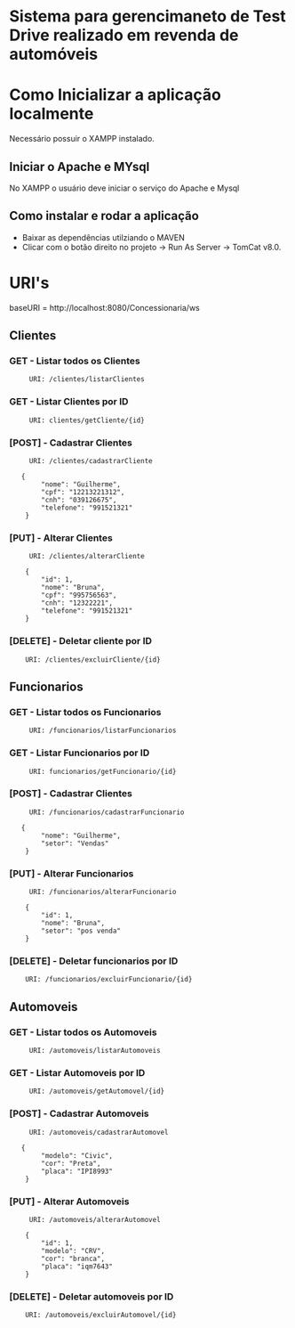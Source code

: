 # Sistema para gerencimaneto de Test Drive realizado em revenda de automóveis

# Como Inicializar a aplicação localmente 

Necessário possuir o XAMPP instalado.
## Iniciar o Apache e MYsql

No XAMPP o usuário deve iniciar o serviço do Apache e Mysql

## Como instalar e rodar a aplicação

 - Baixar as dependências utilziando o MAVEN  
 - Clicar com o botão direito no projeto -> Run As Server -> TomCat v8.0.

# URI's

baseURI = http://localhost:8080/Concessionaria/ws

## Clientes

### GET - Listar todos os Clientes
         URI: /clientes/listarClientes
         
### GET - Listar Clientes por ID
         URI: clientes/getCliente/{id}
         
### [POST] - Cadastrar Clientes
         URI: /clientes/cadastrarCliente
         
       {
            "nome": "Guilherme",
            "cpf": "12213221312",
            "cnh": "039126675",
            "telefone": "991521321"
        }

### [PUT] - Alterar Clientes
	     URI: /clientes/alterarCliente
	 
	    {
		   	"id": 1,
	        "nome": "Bruna",
	        "cpf": "995756563",
	        "cnh": "12322221",
	        "telefone": "991521321"
        }


### [DELETE] - Deletar cliente por ID
		URI: /clientes/excluirCliente/{id}                 

## Funcionarios

### GET - Listar todos os Funcionarios
         URI: /funcionarios/listarFuncionarios

### GET - Listar Funcionarios por ID
         URI: funcionarios/getFuncionario/{id}
		 
### [POST] - Cadastrar Clientes
         URI: /funcionarios/cadastrarFuncionario
         
       {
            "nome": "Guilherme",
            "setor": "Vendas"
        }	

### [PUT] - Alterar Funcionarios
	     URI: /funcionarios/alterarFuncionario
	 
	    {
		   	"id": 1,
	        "nome": "Bruna",
	        "setor": "pos venda"
        }	

### [DELETE] - Deletar funcionarios por ID
		URI: /funcionarios/excluirFuncionario/{id} 	

## Automoveis

### GET - Listar todos os Automoveis
         URI: /automoveis/listarAutomoveis
         
### GET - Listar Automoveis por ID
         URI: /automoveis/getAutomovel/{id}
         
### [POST] - Cadastrar Automoveis
         URI: /automoveis/cadastrarAutomovel
         
       {
            "modelo": "Civic",
            "cor": "Preta",
            "placa": "IPI8993"
        }

### [PUT] - Alterar Automoveis
	     URI: /automoveis/alterarAutomovel
	 
	    {
		   	"id": 1,
	        "modelo": "CRV",
	        "cor": "branca",
	        "placa": "iqm7643"
        }


### [DELETE] - Deletar automoveis por ID
		URI: /automoveis/excluirAutomovel/{id}  		